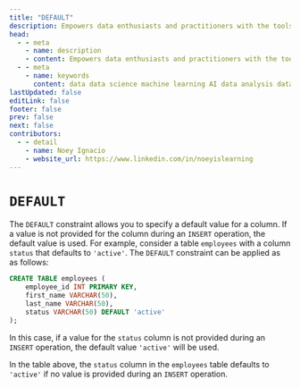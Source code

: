 ```yaml
---
title: "DEFAULT"
description: Empowers data enthusiasts and practitioners with the tools and knowledge to unlock the potential of data.
head:
  - - meta
    - name: description
    - content: Empowers data enthusiasts and practitioners with the tools and knowledge to unlock the potential of data.
  - - meta
    - name: keywords
      content: data data science machine learning AI data analysis data-driven data enthusiasts data practitioners
lastUpdated: false
editLink: false
footer: false
prev: false
next: false
contributors:
  - - detail
    - name: Noey Ignacio
    - website_url: https://www.linkedin.com/in/noeyislearning
---
```


# `DEFAULT`

The `DEFAULT` constraint allows you to specify a default value for a column. If a value is not provided for the column during an `INSERT` operation, the default value is used. For example, consider a table `employees` with a column `status` that defaults to `'active'`. The `DEFAULT` constraint can be applied as as follows:

```sql :line-numbers
CREATE TABLE employees (
    employee_id INT PRIMARY KEY,
    first_name VARCHAR(50),
    last_name VARCHAR(50),
    status VARCHAR(50) DEFAULT 'active'
);
```

In this case, if a value for the `status` column is not provided during an `INSERT` operation, the default value `'active'` will be used.

<!--@include: ../../_includes/tables/query-results-from-default.md-->

In the table above, the `status` column in the `employees` table defaults to `'active'` if no value is provided during an `INSERT` operation.
